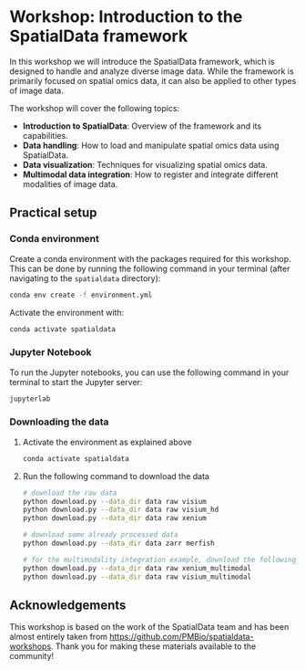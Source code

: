 
# Workshop: Introduction to the SpatialData framework

In this workshop we will introduce the SpatialData framework, which is designed to handle and analyze diverse image data. While the framework is primarily focused on spatial omics data, it can also be applied to other types of image data.

The workshop will cover the following topics:
- **Introduction to SpatialData**: Overview of the framework and its capabilities.
- **Data handling**: How to load and manipulate spatial omics data using SpatialData.
- **Data visualization**: Techniques for visualizing spatial omics data.
- **Multimodal data integration**: How to register and integrate different modalities of image data.


## Practical setup

### Conda environment

Create a conda environment with the packages required for this workshop. This can be done by running the following command in your terminal (after navigating to the `spatialdata` directory):

```bash
conda env create -f environment.yml
```

Activate the environment with:

```bash
conda activate spatialdata
```

### Jupyter Notebook

To run the Jupyter notebooks, you can use the following command in your terminal to start the Jupyter server:

```bash
jupyterlab
```

### Downloading the data

1. Activate the environment as explained above
    ```bash
    conda activate spatialdata
    ```
2. Run the following command to download the data
    ```bash
    # download the raw data
    python download.py --data_dir data raw visium
    python download.py --data_dir data raw visium_hd
    python download.py --data_dir data raw xenium

    # download some already processed data
    python download.py --data_dir data zarr merfish

    # for the multimodality integration example, download the following datasets
    python download.py --data_dir data raw xenium_multimodal
    python download.py --data_dir data raw visium_multimodal
    ```

## Acknowledgements

This workshop is based on the work of the SpatialData team and has been almost entirely taken from https://github.com/PMBio/spatialdata-workshops. Thank you for making these materials available to the community!
